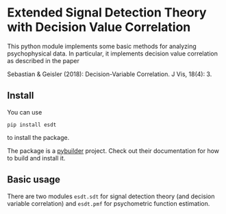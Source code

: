 # Extended Signal Detection Theory with Decision Value Correlation

This python module implements some basic methods for analyzing
psychophysical data. In particular, it implements decision value
correlation as described in the paper

Sebastian & Geisler (2018): Decision-Variable Correlation. J Vis, 18(4):
3.

## Install

You can use
```
pip install esdt
```
to install the package.

The package is a [pybuilder](http://pybuilder.github.io/) project. Check
out their documentation for how to build and install it.

## Basic usage

There are two modules `esdt.sdt` for signal detection theory (and decision
variable correlation) and `esdt.pmf` for psychometric function estimation.
